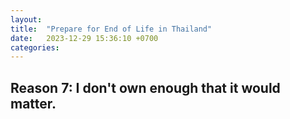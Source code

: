 ```yaml
---
layout:
title:  "Prepare for End of Life in Thailand"
date:   2023-12-29 15:36:10 +0700
categories:
---
```


## Reason 7: I don't own enough that it would matter.

